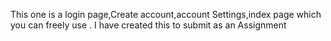 This one is a login page,Create account,account Settings,index page which you can freely use .
I have created this to submit as an Assignment 
